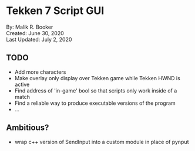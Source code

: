 # Tekken 7 Script GUI
By: Malik R. Booker  
Created: June 30, 2020  
Last Updated: July 2, 2020

## TODO
- Add more characters
- Make overlay only display over Tekken game while Tekken HWND is active
- Find address of 'in-game' bool so that scripts only work inside of a match
- Find a reliable way to produce executable versions of the program
- ...

## Ambitious?
- wrap c++ version of SendInput into a custom module in place of pynput
